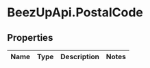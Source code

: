 # BeezUpApi.PostalCode

## Properties
Name | Type | Description | Notes
------------ | ------------- | ------------- | -------------


